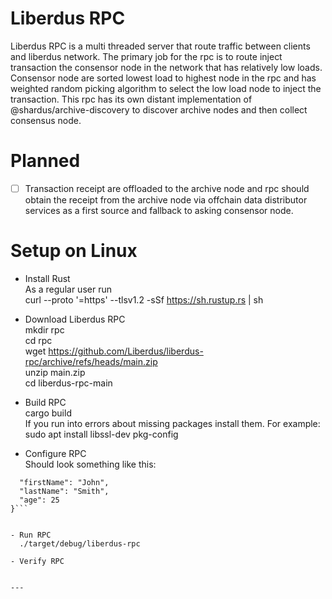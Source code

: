 # Liberdus RPC
Liberdus RPC is a multi threaded server that route traffic between clients and liberdus network. The primary job for the rpc is to route inject transaction the consensor node in the network that has relatively low loads. Consensor node are sorted lowest load to highest node in the rpc and has weighted random picking algorithm to select the low load node to inject the transaction. This rpc has its own distant implementation of @shardus/archive-discovery to discover archive nodes and then collect consensus node.

# Planned
- [ ] Transaction receipt are offloaded to the archive node and rpc should obtain the receipt from the archive node via offchain data distributor services as a first source and fallback to asking consensor node. 

# Setup on Linux
- Install Rust  
  As a regular user run  
  curl --proto '=https' --tlsv1.2 -sSf https://sh.rustup.rs | sh

- Download Liberdus RPC  
  mkdir rpc  
  cd rpc  
  wget https://github.com/Liberdus/liberdus-rpc/archive/refs/heads/main.zip  
  unzip main.zip  
  cd liberdus-rpc-main

- Build RPC  
  cargo build  
  If you run into errors about missing packages install them. For example: sudo apt install libssl-dev pkg-config  

- Configure RPC  
  Should look something like this:  
```{
  "firstName": "John",
  "lastName": "Smith",
  "age": 25
}```


- Run RPC
  ./target/debug/liberdus-rpc  

- Verify RPC


---


